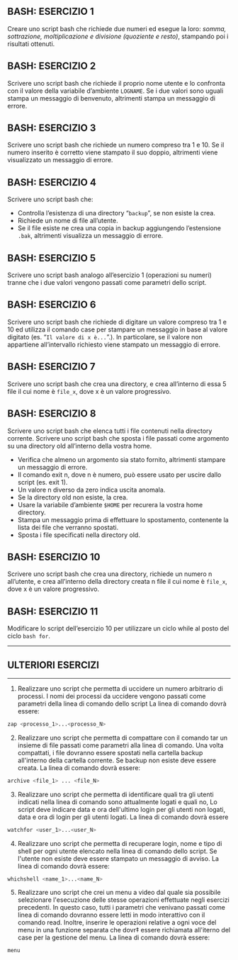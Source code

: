 ## BASH: ESERCIZIO 1
Creare uno script bash che richiede due numeri ed esegue la loro: *somma, sottrazione, moltiplicazione e divisione (quoziente e resto)*, stampando poi i risultati ottenuti.

## BASH: ESERCIZIO 2
Scrivere uno script bash che richiede il proprio nome utente e lo confronta con il valore della variabile d’ambiente ```LOGNAME```. Se i due valori sono uguali stampa un messaggio di benvenuto, altrimenti stampa un messaggio di errore.

## BASH: ESERCIZIO 3
Scrivere uno script bash che richiede un numero compreso tra 1 e 10. Se il numero inserito è corretto viene stampato il suo doppio, altrimenti viene visualizzato un messaggio di errore.

## BASH: ESERCIZIO 4
Scrivere uno script bash che:
- Controlla l’esistenza di una directory “```backup```”, se non esiste la crea.
- Richiede un nome di file all’utente.
- Se il file esiste ne crea una copia in backup aggiungendo l’estensione ```.bak```, altrimenti visualizza un messaggio di errore.

## BASH: ESERCIZIO 5
Scrivere uno script bash analogo all’esercizio 1 (operazioni su numeri) tranne che i due valori vengono passati come parametri dello script.

## BASH: ESERCIZIO 6
Scrivere uno script bash che richiede di digitare un valore compreso tra 1 e 10 ed utilizza il comando case per stampare un messaggio in base al valore digitato (es. “```Il valore di x è...```”.). In particolare, se il valore non appartiene all’intervallo richiesto viene stampato un messaggio di errore.

## BASH: ESERCIZIO 7
Scrivere uno script bash che crea una directory, e crea all’interno di essa 5 file il cui nome è ```file_x```, dove x è un valore progressivo.

## BASH: ESERCIZIO 8
Scrivere uno script bash che elenca tutti i file contenuti nella directory corrente.
Scrivere uno script bash che sposta i file passati come argomento su una directory old all’interno della vostra home. 
- Verifica che almeno un argomento sia stato fornito, altrimenti stampare un messaggio di errore.
- Il comando exit n, dove n è numero, può essere usato per uscire dallo script (es. exit 1).
- Un valore n diverso da zero indica uscita anomala.
- Se la directory old non esiste, la crea.
- Usare la variabile d’ambiente ```$HOME``` per recurera la vostra home directory.
- Stampa un messaggio prima di effettuare lo spostamento, contenente la lista dei file che verranno spostati.
- Sposta i file specificati nella directory old.

## BASH: ESERCIZIO 10
Scrivere uno script bash che crea una directory, richiede un numero n all’utente, e crea all’interno della directory creata n file il cui nome è ```file_x```, dove x è un valore progressivo.

## BASH: ESERCIZIO 11
Modificare lo script dell’esercizio 10 per utilizzare un ciclo while al posto del ciclo ```bash for```.

---
## ULTERIORI ESERCIZI
---

1. Realizzare uno script che permetta di uccidere un numero arbitrario di processi. I nomi dei processi da uccidere vengono passati come parametri della linea di comando dello script
La linea di comando dovrà essere:
```bash
zap <processo_1>...<processo_N>
```

2. Realizzare uno script che permetta di compattare con il comando tar un insieme di file passati come parametri alla linea di comando. Una volta compattati, i file dovranno essere spostati nella cartella backup all'interno della cartella corrente. Se backup non esiste deve essere creata.
La linea di comando dovrà essere:
```bash
archive <file_1> ... <file_N>
```
3. Realizzare uno script che permetta di identificare quali tra gli utenti indicati nella linea di comando sono attualmente logati e quali no, Lo script deve indicare data e ora dell'ultimo login per gli utenti non logati, data e ora di login per gli utenti logati.
La linea di comando dovrà essere
```bash
watchfor <user_1>...<user_N>
```
4. Realizzare uno script che permetta di recuperare login, nome e tipo di shell per ogni utente elencato nella linea di comando dello script. Se l'utente non esiste deve essere stampato un messaggio di avviso.
La linea di comando dovrà essere:
```bash
whichshell <name_1>...<name_N>
```
5. Realizzare uno script che crei un menu a video dal quale sia possibile selezionare l'esecuzione delle stesse operazioni effettuate negli esercizi precedenti. In questo caso, tutti i parametri che venivano passati come linea di comando dovranno essere letti in modo interattivo con il comando read. Inoltre, inserire le operazioni relative a ogni voce del menu in una funzione separata che dovr‡ essere richiamata all'iterno del case per la gestione del menu.
La linea di comando dovrà essere:
```bash
menu
```
